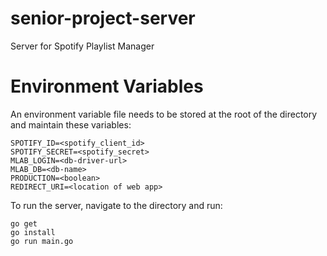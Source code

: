 # senior-project-server
Server for Spotify Playlist Manager

# Environment Variables
An environment variable file needs to be stored at the root of the directory and maintain these variables:

```
SPOTIFY_ID=<spotify_client_id>
SPOTIFY_SECRET=<spotify_secret>
MLAB_LOGIN=<db-driver-url>
MLAB_DB=<db-name>
PRODUCTION=<boolean>
REDIRECT_URI=<location of web app>
```

To run the server, navigate to the directory and run:

```
go get
go install
go run main.go
```